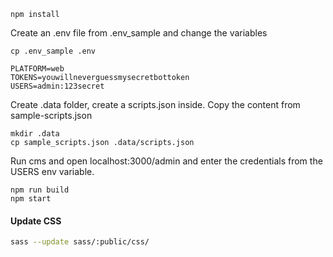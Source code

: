 
```
npm install
```
Create an .env file from .env_sample and change the variables
```
cp .env_sample .env
```
```
PLATFORM=web
TOKENS=youwillneverguessmysecretbottoken
USERS=admin:123secret
```

Create .data folder, create a scripts.json inside. Copy the content from sample-scripts.json
```
mkdir .data
cp sample_scripts.json .data/scripts.json
```

Run cms and open localhost:3000/admin and enter the credentials from the USERS env variable.
```
npm run build
npm start
```

#### Update CSS

```bash
sass --update sass/:public/css/
```

